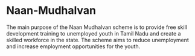 # Naan-Mudhalvan
The main purpose of the Naan Mudhalvan scheme is to provide free skill development training to unemployed youth in Tamil Nadu and create a skilled workforce in the state. The scheme aims to reduce unemployment and increase employment opportunities for the youth.
